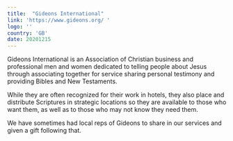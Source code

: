 ```yaml
---
title:  "Gideons International"
link: 'https://www.gideons.org/ '
logo: ''
country: 'GB'
date: 20201215
---
```

Gideons International is an Association of Christian business and professional men and women dedicated to telling people about Jesus through associating together for service sharing personal testimony and providing Bibles and New Testaments.  

While they are often recognized for their work in hotels, they also place and distribute Scriptures in strategic locations so they are available to those who want them, as well as to those who may not know they need them.

We have sometimes had local reps of Gideons to share in our services and given a gift following that.


